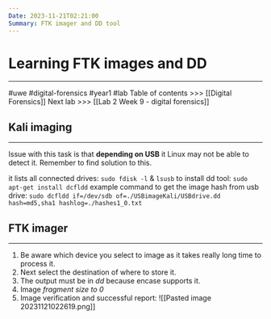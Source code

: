```yaml
---
Date: 2023-11-21T02:21:00
Summary: FTK imager and DD tool
---
```

#  Learning FTK images and DD
---

#uwe #digital-forensics #year1 #lab
Table of contents >>> [[Digital Forensics]]
Next lab >>> [[Lab 2 Week 9 - digital forensics]]

## Kali imaging
---
Issue with this task is that **depending on USB** it Linux may not be able to detect it. Remember to find solution to this.

it lists all connected drives:
`sudo fdisk -l`  & `lsusb`
to install dd tool:
`sudo apt-get install dcfldd` 
example command to get the image hash from usb drive:
`sudo dcfldd if=/dev/sdb of=./USBimageKali/USBdrive.dd hash=md5,sha1 hashlog=./hashes1_0.txt`

## FTK imager
---
1. Be aware which device you select to image as it takes really long time to process it.
2. Next select the destination of where to store it.
3. The output must be in *dd* because encase supports it.
4. Image *fragment size to 0*
5. Image verification and successful report:
![[Pasted image 20231121022619.png]]
